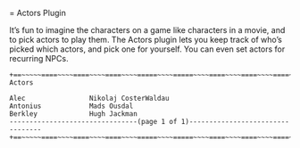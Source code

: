 = Actors Plugin

It’s fun to imagine the characters on a game like characters in a movie, and to pick actors to play them. The Actors plugin lets you keep track of who’s picked which actors, and pick one for yourself. You can even set actors for recurring NPCs.

    +==~~~~~====~~~~====~~~~====~~~~=====~~~~=====~~~~====~~~~====~~~~====~~~~~==+
    Actors
    
    Alec                Nikolaj CosterWaldau 
    Antonius            Mads Ousdal          
    Berkley             Hugh Jackman  
    --------------------------------(page 1 of 1)---------------------------------
    +==~~~~~====~~~~====~~~~====~~~~=====~~~~=====~~~~====~~~~====~~~~====~~~~~==+